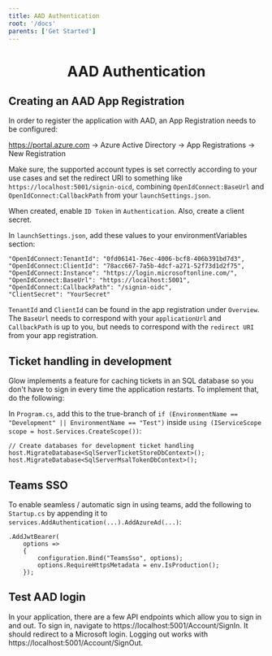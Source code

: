 ```yaml
---
title: AAD Authentication
root: '/docs'
parents: ['Get Started']
---
```


<h1 align="center">
    AAD Authentication
</h1>

## Creating an AAD App Registration
In order to register the application with AAD, an App Registration needs to be configured:

https://portal.azure.com -> Azure Active Directory -> App Registrations -> New Registration

Make sure, the supported account types is set correctly according to your use cases and set the redirect URI to something like `https://localhost:5001/signin-oicd`, combining `OpenIdConnect:BaseUrl` and `OpenIdConnect:CallbackPath` from your `launchSettings.json`.

When created, enable `ID Token` in `Authentication`. Also, create a client secret.

In `launchSettings.json`, add these values to your environmentVariables section:

    "OpenIdConnect:TenantId": "0fd06141-76ec-4006-bcf8-406b391bd7d3",
    "OpenIdConnect:ClientId": "78acc667-7a5b-4dcf-a271-52f73d1d2f75",
    "OpenIdConnect:Instance": "https://login.microsoftonline.com/",
    "OpenIdConnect:BaseUrl": "https://localhost:5001",
    "OpenIdConnect:CallbackPath": "/signin-oidc",
    "ClientSecret": "YourSecret"

`TenantId` and `ClientId` can be found in the app registration under `Overview`. The `BaseUrl` needs to correspond with your `applicationUrl` and `CallbackPath` is up to you, but needs to correspond with the `redirect URI` from your app registration.

## Ticket handling in development
Glow implements a feature for caching tickets in an SQL database so you don't have to sign in every time the application restarts. To implement that, do the following:

In `Program.cs`, add this to the true-branch of `if (EnvironmentName == "Development" || EnvironmentName == "Test")` inside `using (IServiceScope scope = host.Services.CreateScope())`:

    // Create databases for development ticket handling
    host.MigrateDatabase<SqlServerTicketStoreDbContext>();
    host.MigrateDatabase<SqlServerMsalTokenDbContext>();

## Teams SSO
To enable seamless / automatic sign in using teams, add the following to `Startup.cs` by appending it to `services.AddAuthentication(...).AddAzureAd(...)`:

    .AddJwtBearer(
        options =>
        {
            configuration.Bind("TeamsSso", options);
            options.RequireHttpsMetadata = env.IsProduction();
        });

## Test AAD login
In your application, there are a few API endpoints which allow you to sign in and out. To sign in, navigate to https://localhost:5001/Account/SignIn. It should redirect to a Microsoft login. Logging out works with https://localhost:5001/Account/SignOut.